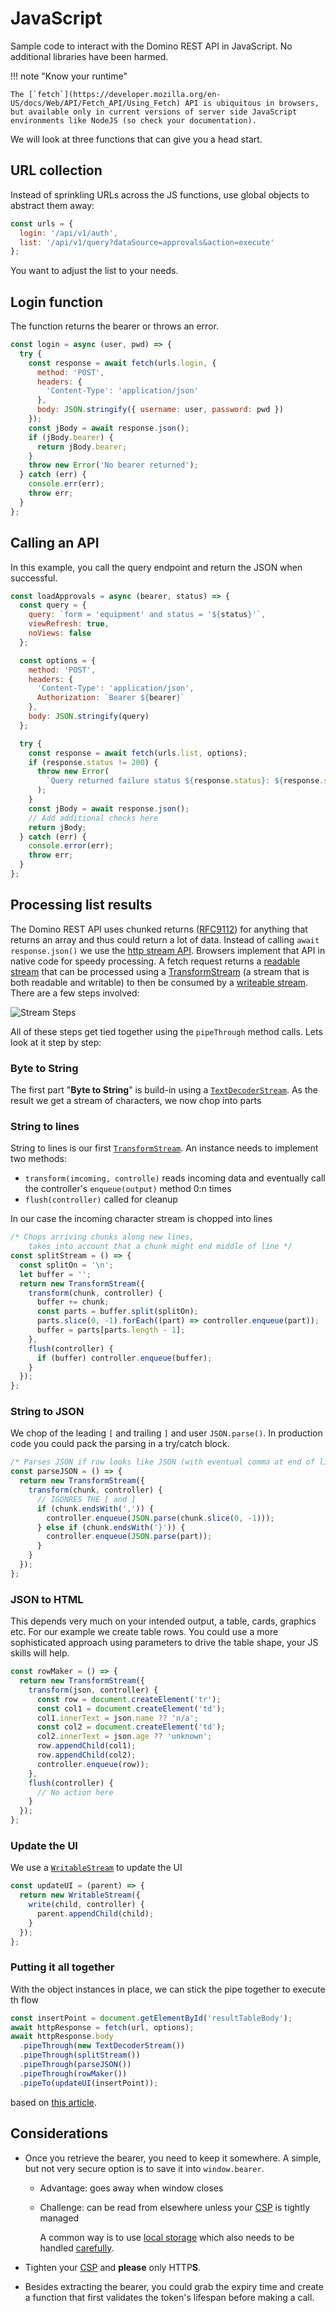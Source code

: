 # JavaScript

Sample code to interact with the Domino REST API in JavaScript. No additional libraries have been harmed.

!!! note "Know your runtime"

    The [`fetch`](https://developer.mozilla.org/en-US/docs/Web/API/Fetch_API/Using_Fetch) API is ubiquitous in browsers, but available only in current versions of server side JavaScript environments like NodeJS (so check your documentation).

We will look at three functions that can give you a head start.

## URL collection

Instead of sprinkling URLs across the JS functions, use global objects to abstract them away:

```js
const urls = {
  login: '/api/v1/auth',
  list: '/api/v1/query?dataSource=approvals&action=execute'
};
```

You want to adjust the list to your needs.

## Login function

The function returns the bearer or throws an error.

```js
const login = async (user, pwd) => {
  try {
    const response = await fetch(urls.login, {
      method: 'POST',
      headers: {
        'Content-Type': 'application/json'
      },
      body: JSON.stringify({ username: user, password: pwd })
    });
    const jBody = await response.json();
    if (jBody.bearer) {
      return jBody.bearer;
    }
    throw new Error('No bearer returned');
  } catch (err) {
    console.err(err);
    throw err;
  }
};
```

## Calling an API

In this example, you call the query endpoint and return the JSON when successful.

```js
const loadApprovals = async (bearer, status) => {
  const query = {
    query: `form = 'equipment' and status = '${status}'`,
    viewRefresh: true,
    noViews: false
  };

  const options = {
    method: 'POST',
    headers: {
      'Content-Type': 'application/json',
      Authorization: `Bearer ${bearer}`
    },
    body: JSON.stringify(query)
  };

  try {
    const response = await fetch(urls.list, options);
    if (response.status != 200) {
      throw new Error(
        `Query returned failure status ${response.status}: ${response.statusText}`
      );
    }
    const jBody = await response.json();
    // Add additional checks here
    return jBody;
  } catch (err) {
    console.error(err);
    throw err;
  }
};
```

## Processing list results

The Domino REST API uses chunked returns ([RFC9112](https://tools.ietf.org/html/rfc9112#section-7.1)) for anything that returns an array and thus could return a lot of data. Instead of calling `await response.json()` we use the [http stream API](https://developer.mozilla.org/en-US/docs/Web/API/Streams_API). Browsers implement that API in native code for speedy processing. A fetch request returns a [readable stream](https://developer.mozilla.org/en-US/docs/Web/API/ReadableStream) that can be processed using a [TransformStream](https://developer.mozilla.org/en-US/docs/Web/API/TransformStream) (a stream that is both readable and writable) to then be consumed by a [writeable stream](https://developer.mozilla.org/en-US/docs/Web/API/WritableStream). There are a few steps involved:

![Stream Steps](../../assets/images/StreamSteps.jpg)

All of these steps get tied together using the `pipeThrough` method calls. Lets look at it step by step:

### Byte to String

The first part "**Byte to String**" is build-in using a [`TextDecoderStream`](https://developer.mozilla.org/en-US/docs/Web/API/TextDecoderStream). As the result we get a stream of characters, we now chop into parts

### String to lines

String to lines is our first [`TransformStream`](https://developer.mozilla.org/en-US/docs/Web/API/TransformStream). An instance needs to implement two methods:

- `transform(imcoming, controlle)` reads incoming data and eventually call the controller's `enqueue(output)` method 0:n times
- `flush(controller)` called for cleanup

In our case the incoming character stream is chopped into lines

```js
/* Chops arriving chunks along new lines,
    takes into account that a chunk might end middle of line */
const splitStream = () => {
  const splitOn = '\n';
  let buffer = '';
  return new TransformStream({
    transform(chunk, controller) {
      buffer += chunk;
      const parts = buffer.split(splitOn);
      parts.slice(0, -1).forEach((part) => controller.enqueue(part));
      buffer = parts[parts.length - 1];
    },
    flush(controller) {
      if (buffer) controller.enqueue(buffer);
    }
  });
};
```

### String to JSON

We chop of the leading `[` and trailing `]` and user `JSON.parse()`. In production code you could pack the parsing in a try/catch block.

```js
/* Parses JSON if row looks like JSON (with eventual comma at end of line) */
const parseJSON = () => {
  return new TransformStream({
    transform(chunk, controller) {
      // IGONRES THE [ and ]
      if (chunk.endsWith(',')) {
        controller.enqueue(JSON.parse(chunk.slice(0, -1)));
      } else if (chunk.endsWith('}')) {
        controller.enqueue(JSON.parse(part));
      }
    }
  });
};
```

### JSON to HTML

This depends very much on your intended output, a table, cards, graphics etc. For our example we create table rows.
You could use a more sophisticated approach using parameters to drive the table shape, your JS skills will help.

```js
const rowMaker = () => {
  return new TransformStream({
    transform(json, controller) {
      const row = document.createElement('tr');
      const col1 = document.createElement('td');
      col1.innerText = json.name ?? 'n/a';
      const col2 = document.createElement('td');
      col2.innerText = json.age ?? 'unknown';
      row.appendChild(col1);
      row.appendChild(col2);
      controller.enqueue(row));
    },
    flush(controller) {
      // No action here
    }
  });
};
```

### Update the UI

We use a [`WritableStream`](https://developer.mozilla.org/en-US/docs/Web/API/WritableStream) to update the UI

```js
const updateUI = (parent) => {
  return new WritableStream({
    write(child, controller) {
      parent.appendChild(child);
    }
  });
};
```

### Putting it all together

With the object instances in place, we can stick the pipe together to execute th flow

```js
const insertPoint = document.getElementById('resultTableBody');
await httpResponse = fetch(url, options);
await httpResponse.body
  .pipeThrough(new TextDecoderStream())
  .pipeThrough(splitStream())
  .pipeThrough(parseJSON())
  .pipeThrough(rowMaker())
  .pipeTo(updateUI(insertPoint));
```

based on [this article](https://wissel.net/blog/2023/07/handle-http-chunked-responses.html).

## Considerations

- Once you retrieve the bearer, you need to keep it somewhere. A simple, but not very secure option is to save it into `window.bearer`.

  - Advantage: goes away when window closes
  - Challenge: can be read from elsewhere unless your [CSP](https://developer.mozilla.org/en-US/docs/Web/HTTP/CSP) is tightly managed

    A common way is to use [local storage](https://developer.mozilla.org/en-US/docs/Web/API/Window/localStorage) which also needs to be handled [carefully](https://auth0.com/docs/secure/security-guidance/data-security/token-storage).

- Tighten your [CSP](https://developer.mozilla.org/en-US/docs/Web/HTTP/CSP) and **please** only HTTP**S**.
- Besides extracting the bearer, you could grab the expiry time and create a function that first validates the token's lifespan before making a call.
